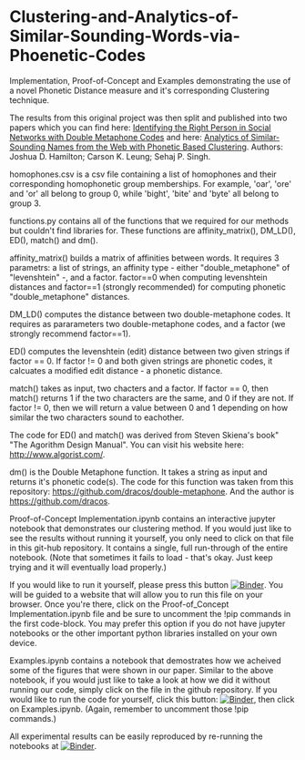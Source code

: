# Clustering-and-Analytics-of-Similar-Sounding-Words-via-Phoenetic-Codes
Implementation, Proof-of-Concept and Examples demonstrating the use of a novel Phonetic Distance measure and it's corresponding Clustering technique.

The results from this original project was then split and published into two papers which you can find here: [Identifying the Right Person in Social Networks with Double Metaphone Codes](https://ieeexplore.ieee.org/abstract/document/9443676) and here: [Analytics of Similar-Sounding Names from the Web with Phonetic Based Clustering](https://ieeexplore.ieee.org/document/9457753). Authors: Joshua D. Hamilton; Carson K. Leung; Sehaj P. Singh.

homophones.csv is a csv file containing a list of homophones and their corresponding homophonetic group memberships.
For example, 'oar', 'ore' and 'or' all belong to group 0, while 'bight', 'bite' and 'byte' all belong to group 3.

functions.py contains all of the functions that we required for our methods but couldn't find libraries for.
These functions are affinity_matrix(), DM_LD(), ED(), match() and dm().

affinity_matrix() builds a matrix of affinities between words. It requires 3 parametrs: a list of strings, an affinity type - either "double_metaphone" of "levenshtein" -, and a factor. factor==0 when computing levenshtein distances and factor==1 (strongly recommended) for computing phonetic "double_metaphone" distances.

DM_LD() computes the distance between two double-metaphone codes. It requires as pararameters two double-metaphone codes, and 
a factor (we strongly recommend factor==1).

ED() computes the levenshtein (edit) distance between two given strings if factor == 0. If factor != 0 and both given strings are phonetic codes, it calcuates a modified edit distance - a phonetic distance.

match() takes as input, two chacters and a factor. If factor == 0, then match() returns
1 if the two characters are the same, and 0 if they are not.
If factor != 0, then we will return a value between 0 and 1 depending on how similar the 
two characters sound to eachother.

The code for ED() and match() was derived from Steven Skiena's book" "The Agorithm Design Manual".
You can visit his website here: http://www.algorist.com/.

dm() is the Double Metaphone function. It takes a string as input and returns it's phonetic code(s).
The code for this function was taken from this repository: https://github.com/dracos/double-metaphone.
And the author is https://github.com/dracos.

Proof-of-Concept Implementation.ipynb contains an interactive jupyter notebook that demonstrates our clustering method.
If you would just like to see the results without running it yourself, you only need to click on that file in this git-hub repository. It contains a single, full run-through of the entire notebook. (Note that sometimes it fails to load - that's okay. Just keep trying and it will eventually load properly.)

If you would like to run it yourself, please press this button [![Binder](https://mybinder.org/badge_logo.svg)](https://mybinder.org/v2/gh/minc33/Proof-of-Concept_Implementation/master). You will be guided to a website that will allow you to run this file on your browser. Once you're there, click on the Proof-of_Concept Implementation.ipynb file and be sure to uncomment the !pip commands in the first code-block. You may prefer this option if you do not have jupyter notebooks or the other important python libraries installed on your own device.

Examples.ipynb contains a notebook that demostrates how we acheived some of the figures that were shown in our paper.
Similar to the above notebook, if you would just like to take a look at how we did it without running our code, simply click on the file in the github repository. If you would like to run the code for yourself, click this button: [![Binder](https://mybinder.org/badge_logo.svg)](https://mybinder.org/v2/gh/minc33/Proof-of-Concept_Implementation/master), then click on Examples.ipynb. (Again, remember to uncomment those !pip commands.)

All experimental results can be easily reproduced by re-running the notebooks at [![Binder](https://mybinder.org/badge_logo.svg)](https://mybinder.org/v2/gh/minc33/Proof-of-Concept_Implementation/master).
